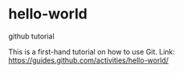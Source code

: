 # hello-world
github tutorial

This is a first-hand tutorial on how to use Git.
Link: https://guides.github.com/activities/hello-world/
